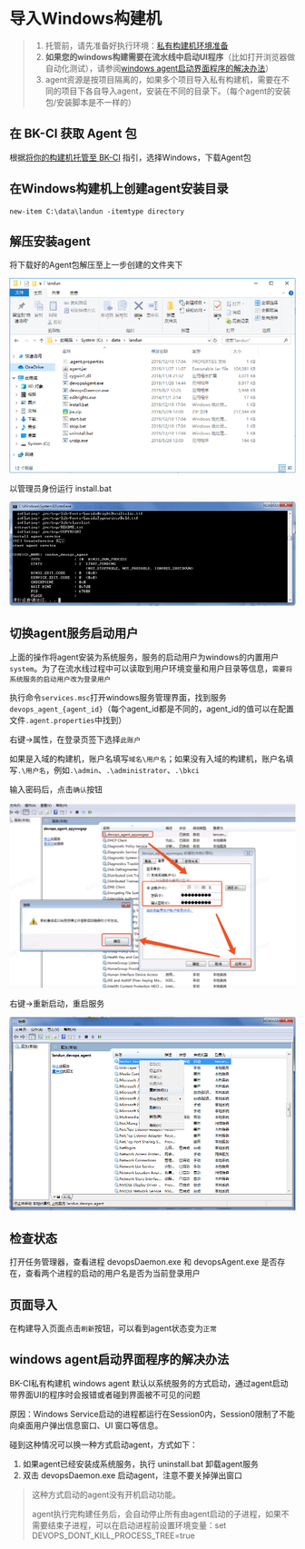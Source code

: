 # 导入Windows构建机

> 1. 托管前，请先准备好执行环境：[私有构建机环境准备](../prepara-agent.md)
> 2. **如果您的windows构建需要在流水线中启动UI程序**（比如打开浏览器做自动化测试），请参阅[windows agent启动界面程序的解决办法](./windows-agent-run-ui.md)）
> 3. agent资源是按项目隔离的，如果多个项目导入私有构建机，需要在不同的项目下各自导入agent，安装在不同的目录下。（每个agent的安装包/安装脚本是不一样的）

## 在 BK-CI 获取 Agent 包

根据[将你的构建机托管至 BK-CI](../host-to-bkci.md) 指引，选择Windows，下载Agent包

## 在Windows构建机上创建agent安装目录

```text
new-item C:\data\landun -itemtype directory
```

## 解压安装agent 

将下载好的Agent包解压至上一步创建的文件夹下

![bkci-hosted-windows-agent-1](../../../assets/bkci-hosted-windows-agent-1.png)

以管理员身份运行 install.bat

![bkci-hosted-windows-agent-2](../../../assets/bkci-hosted-windows-agent-2.png)

## 切换agent服务启动用户

上面的操作将agent安装为系统服务，服务的启动用户为windows的内置用户`system`。为了在流水线过程中可以读取到用户环境变量和用户目录等信息，`需要将系统服务的启动用户改为登录用户`

执行命令`services.msc`打开windows服务管理界面，找到服务`devops_agent_{agent_id}`（每个agent\_id都是不同的，agent\_id的值可以在配置文件`.agent.properties`中找到）

右键-&gt;属性，在登录页签下选择`此账户`

如果是入域的构建机，账户名填写`域名\用户名`；如果没有入域的构建机，账户名填写`.\用户名`，例如`.\admin`、`.\administrator`、`.\bkci`

输入密码后，点击`确认`按钮

![bkci-hosted-windows-agent-3](../../../assets/bkci-hosted-windows-agent-3.png)

右键-&gt;重新启动，重启服务

![bkci-hosted-windows-agent-4](../../../assets/bkci-hosted-windows-agent-4.png)

## 检查状态

打开任务管理器，查看进程 devopsDaemon.exe 和 devopsAgent.exe 是否存在，查看两个进程的启动的用户名是否为当前登录用户

## 页面导入

在构建导入页面点击`刷新`按钮，可以看到agent状态变为`正常`

## windows agent启动界面程序的解决办法

BK-CI私有构建机 windows agent 默认以系统服务的方式启动，通过agent启动带界面UI的程序时会报错或者碰到界面被不可见的问题

原因：Windows Service启动的进程都运行在Session0内，Session0限制了不能向桌面用户弹出信息窗口、UI 窗口等信息。

碰到这种情况可以换一种方式启动agent，方式如下：

1. 如果agent已经安装成系统服务，执行 uninstall.bat 卸载agent服务
2. 双击  devopsDaemon.exe 启动agent，注意不要关掉弹出窗口

> 这种方式启动的agent没有开机启动功能。
>
> agent执行完构建任务后，会自动停止所有由agent启动的子进程，如果不需要结束子进程，可以在启动进程前设置环境变量：set DEVOPS\_DONT\_KILL\_PROCESS\_TREE=true
